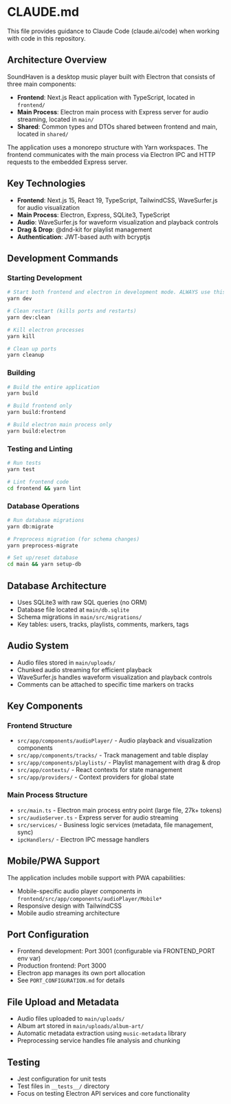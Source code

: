 # CLAUDE.md

This file provides guidance to Claude Code (claude.ai/code) when working with code in this repository.

## Architecture Overview

SoundHaven is a desktop music player built with Electron that consists of three main components:

- **Frontend**: Next.js React application with TypeScript, located in `frontend/`
- **Main Process**: Electron main process with Express server for audio streaming, located in `main/`
- **Shared**: Common types and DTOs shared between frontend and main, located in `shared/`

The application uses a monorepo structure with Yarn workspaces. The frontend communicates with the main process via Electron IPC and HTTP requests to the embedded Express server.

## Key Technologies

- **Frontend**: Next.js 15, React 19, TypeScript, TailwindCSS, WaveSurfer.js for audio visualization
- **Main Process**: Electron, Express, SQLite3, TypeScript
- **Audio**: WaveSurfer.js for waveform visualization and playback controls
- **Drag & Drop**: @dnd-kit for playlist management
- **Authentication**: JWT-based auth with bcryptjs

## Development Commands

### Starting Development
```bash
# Start both frontend and electron in development mode. ALWAYS use this to start the application and servers.
yarn dev

# Clean restart (kills ports and restarts)
yarn dev:clean

# Kill electron processes
yarn kill

# Clean up ports
yarn cleanup
```

### Building
```bash
# Build the entire application
yarn build

# Build frontend only
yarn build:frontend

# Build electron main process only
yarn build:electron
```

### Testing and Linting
```bash
# Run tests
yarn test

# Lint frontend code
cd frontend && yarn lint
```

### Database Operations
```bash
# Run database migrations
yarn db:migrate

# Preprocess migration (for schema changes)
yarn preprocess-migrate

# Set up/reset database
cd main && yarn setup-db
```

## Database Architecture

- Uses SQLite3 with raw SQL queries (no ORM)
- Database file located at `main/db.sqlite`
- Schema migrations in `main/src/migrations/`
- Key tables: users, tracks, playlists, comments, markers, tags

## Audio System

- Audio files stored in `main/uploads/`
- Chunked audio streaming for efficient playback
- WaveSurfer.js handles waveform visualization and playback controls
- Comments can be attached to specific time markers on tracks

## Key Components

### Frontend Structure
- `src/app/components/audioPlayer/` - Audio playback and visualization components
- `src/app/components/tracks/` - Track management and table display
- `src/app/components/playlists/` - Playlist management with drag & drop
- `src/app/contexts/` - React contexts for state management
- `src/app/providers/` - Context providers for global state

### Main Process Structure
- `src/main.ts` - Electron main process entry point (large file, 27k+ tokens)
- `src/audioServer.ts` - Express server for audio streaming
- `src/services/` - Business logic services (metadata, file management, sync)
- `ipcHandlers/` - Electron IPC message handlers

## Mobile/PWA Support

The application includes mobile support with PWA capabilities:
- Mobile-specific audio player components in `frontend/src/app/components/audioPlayer/Mobile*`
- Responsive design with TailwindCSS
- Mobile audio streaming architecture

## Port Configuration

- Frontend development: Port 3001 (configurable via FRONTEND_PORT env var)
- Production frontend: Port 3000
- Electron app manages its own port allocation
- See `PORT_CONFIGURATION.md` for details

## File Upload and Metadata

- Audio files uploaded to `main/uploads/`
- Album art stored in `main/uploads/album-art/`
- Automatic metadata extraction using `music-metadata` library
- Preprocessing service handles file analysis and chunking

## Testing

- Jest configuration for unit tests
- Test files in `__tests__/` directory
- Focus on testing Electron API services and core functionality